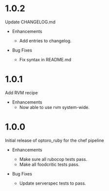 # 1.0.2

Update CHANGELOG.md

* Enhancements
  * Add entries to changelog.

* Bug Fixes
  * Fix syntax in README.md

# 1.0.1

Add RVM recipe

* Enhancements
  * Now able to use rvm system-wide.

# 1.0.0

Initial release of optoro\_ruby for the chef pipeline

* Enhancements
  * Make sure all rubocop tests pass.
  * Make all foodcritic tests pass.

* Bug Fixes
  * Update serverspec tests to pass.
